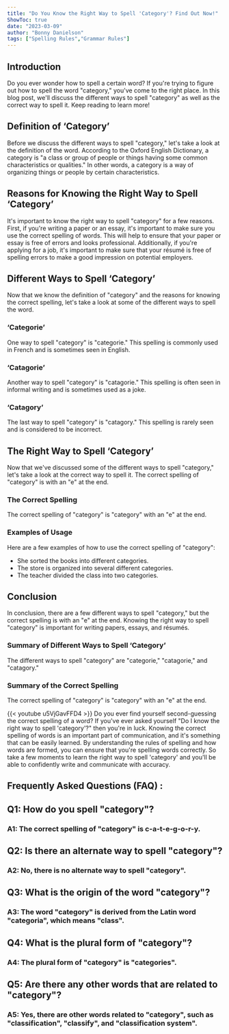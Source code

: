 ```yaml
---
title: "Do You Know the Right Way to Spell 'Category'? Find Out Now!"
ShowToc: true 
date: "2023-03-09"
author: "Bonny Danielson" 
tags: ["Spelling Rules","Grammar Rules"]
---
```

## Introduction

Do you ever wonder how to spell a certain word? If you're trying to figure out how to spell the word "category," you've come to the right place. In this blog post, we'll discuss the different ways to spell "category" as well as the correct way to spell it. Keep reading to learn more!

## Definition of ‘Category’

Before we discuss the different ways to spell "category," let's take a look at the definition of the word. According to the Oxford English Dictionary, a category is "a class or group of people or things having some common characteristics or qualities." In other words, a category is a way of organizing things or people by certain characteristics.

## Reasons for Knowing the Right Way to Spell ‘Category’

It's important to know the right way to spell "category" for a few reasons. First, if you're writing a paper or an essay, it's important to make sure you use the correct spelling of words. This will help to ensure that your paper or essay is free of errors and looks professional. Additionally, if you're applying for a job, it's important to make sure that your résumé is free of spelling errors to make a good impression on potential employers.

## Different Ways to Spell ‘Category’

Now that we know the definition of "category" and the reasons for knowing the correct spelling, let's take a look at some of the different ways to spell the word. 

### ‘Categorie’

One way to spell "category" is "categorie." This spelling is commonly used in French and is sometimes seen in English.

### ‘Catagorie’

Another way to spell "category" is "catagorie." This spelling is often seen in informal writing and is sometimes used as a joke. 

### ‘Catagory’

The last way to spell "category" is "catagory." This spelling is rarely seen and is considered to be incorrect.

## The Right Way to Spell ‘Category’

Now that we've discussed some of the different ways to spell "category," let's take a look at the correct way to spell it. The correct spelling of "category" is with an "e" at the end.

### The Correct Spelling

The correct spelling of "category" is "category" with an "e" at the end.

### Examples of Usage

Here are a few examples of how to use the correct spelling of "category":

- She sorted the books into different categories. 
- The store is organized into several different categories. 
- The teacher divided the class into two categories.

## Conclusion

In conclusion, there are a few different ways to spell "category," but the correct spelling is with an "e" at the end. Knowing the right way to spell "category" is important for writing papers, essays, and résumés. 

### Summary of Different Ways to Spell ‘Category’

The different ways to spell "category" are "categorie," "catagorie," and "catagory." 

### Summary of the Correct Spelling

The correct spelling of "category" is "category" with an "e" at the end.

{{< youtube u5VjGavFFD4 >}} 
Do you ever find yourself second-guessing the correct spelling of a word? If you've ever asked yourself "Do I know the right way to spell 'category'?" then you're in luck. Knowing the correct spelling of words is an important part of communication, and it's something that can be easily learned. By understanding the rules of spelling and how words are formed, you can ensure that you're spelling words correctly. So take a few moments to learn the right way to spell 'category' and you'll be able to confidently write and communicate with accuracy.

## Frequently Asked Questions (FAQ) :
<h2>Q1: How do you spell "category"?</h2>

<h3>A1: The correct spelling of "category" is c-a-t-e-g-o-r-y.</h3>

<h2>Q2: Is there an alternate way to spell "category"?</h2>

<h3>A2: No, there is no alternate way to spell "category".</h3>

<h2>Q3: What is the origin of the word "category"?</h2>

<h3>A3: The word "category" is derived from the Latin word "categoria", which means "class".</h3>

<h2>Q4: What is the plural form of "category"?</h2>

<h3>A4: The plural form of "category" is "categories".</h3>

<h2>Q5: Are there any other words that are related to "category"?</h2>

<h3>A5: Yes, there are other words related to "category", such as "classification", "classify", and "classification system".</h3>





